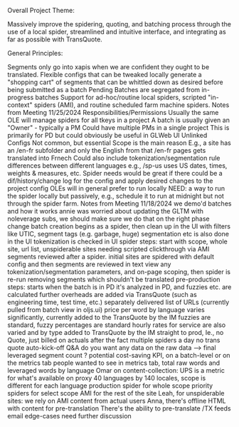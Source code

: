 Overall Project Theme:

Massively improve the spidering, quoting, and batching process through the use of a local spider, streamlined and intuitive interface, and integrating as far as possible with TransQuote.

General Principles:

Segments only go into xapis when we are confident they ought to be translated.
Flexible configs that can be tweaked locally generate a "shopping cart" of segments that can be whittled down as desired before being submitted as a batch
Pending Batches are segregated from in-progress batches
Support for ad-hoc/routine local spiders, scripted "in-context" spiders (AMI), and routine scheduled farm machine spiders.
Notes from Meeting 11/25/2024
Responsibilities/Permissions
Usually the same OLE will manage spiders for all tkeys in a project
A batch is usually given an "Owner" - typically a PM
Could have multiple PMs in a single project
This is primarily for PD but could obviously be useful in GLWeb UI
Unlinked Configs
Not common, but essential
Scope is the main reason
E.g., a site has an /en-fr subfolder and only the English from that /en-fr pages gets translated into Frnech
Could also include tokenization/segmentation rule differences between different languages
e.g., /sp-us uses US dates, times, weights & measures, etc.
Spider needs
would be great if there could be a dif/history/change log for the config and apply desired changes to the project config
OLEs will in general prefer to run locally
NEED: a way to run the spider locally but passively, e.g., schedule it to run at midnight but not through the spider farm.
Notes from Meeting 11/18/2024
we demo'd batches and how it works
annie was worried about updating the GLTM with noleverage subs, we should make sure we do that on the right phase change
batch creation begins as a spider, then clean up in the UI with filters like UTIC, segment tags (e.g. garbage, huge)
segmentation etc is also done in the UI
tokenization is checked in UI
spider steps:
start with scope, whole site, url list, unspiderable sites needing scripted clickthrough via AMI
segments reviewed after a spider. initial sites are spidered with default config and then segments are reviewed in text view any tokenization/segmentation parameters, and on-page scoping, then spider is re-run
removing segments which shouldn't be translated
pre-production steps:
starts when the batch is in PD
it's analyzed in PD, and fuzzies etc. are calculated
further overheads are added via TransQuote (such as engineering time, test time, etc.)
separately delivered list of URLs (currently pulled from batch view in oljs.ui)
price per word by language varies significantly, currently added to the TransQuote by the IM
fuzzies are standard, fuzzy percentages are standard
hourly rates for service are also varied and by type added to TransQuote by the IM
straight to prod, Ie., no Quote, just billed on actuals after the fact
multiple spiders a day
no trans quote
auto-kick-off
Q&A
do you want any data on the raw data --> final leveraged segment count ?
potential cost-saving KPI, on a batch-level or on the metrics tab
people wanted to see in metrics tab, total raw words and leveraged words by language
Omar on content-collection: UPS is a metric for what's available on proxy
40 languages by 140 locales,
scope is different for each language
production spider for whole scope
priority spiders for select scope
AMI for the rest of the site
Leah, for unspiderable sites: we rely on AMI content from actual users
Anna, there's offline HTML with content for pre-translation
There's the ability to pre-translate /TX feeds
email edge-cases need further discussion
